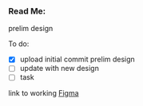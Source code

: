### Read Me:

prelim design

To do:
- [x] upload initial commit prelim design
- [ ] update with new design
- [ ] task

link to working [Figma](https://www.figma.com/design/n2e4XHPsjUKrMgkoGTZsjI/Bounce?node-id=66-5245&m=dev)
